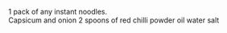 1 pack of any instant noodles.  
Capsicum and onion 
2 spoons of red chilli powder 
oil 
water 
salt 
